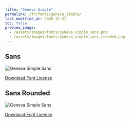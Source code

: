 ```yaml
---
title: "Geneva Simple"
permalink: /fr/fonts/geneva_simple/
last_modified_at: 2020-12-31
toc: false
preview_image:
  - /assets/images/fonts/geneva_simple_sans.png
  - /assets/images/fonts/geneva_simple_sans_rounded.png
---
```

## Sans

![Geneva Simple Sans](/assets/images/fonts/geneva_simple_sans.png)

[Download Font License](https://github.com/inkstitch/inkstitch/tree/main/fonts/geneva_simple/LICENSE)

## Sans Rounded

![Geneva Simple Sans](/assets/images/fonts/geneva_simple_sans_rounded.png)

[Download Font License](https://github.com/inkstitch/inkstitch/tree/main/fonts/geneva_rounded/LICENSE)
